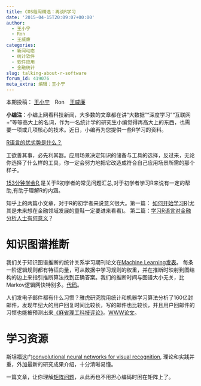 ```yaml
---
title: COS每周精选：再谈R学习
date: '2015-04-15T20:09:07+00:00'
author:
  - 王小宁
  - Ron
  - 王威廉
categories:
  - 新闻动态
  - 统计软件
  - 软件应用
  - 金融统计
slug: talking-about-r-software
forum_id: 419076
meta_extra: 编辑：王小宁
---
```


本期投稿： [王小宁](http://weibo.com/wangxiaoningtongxue/profile?rightmod=1&wvr=6&mod=personinfo)　Ron　[王威廉](http://weibo.com/u/1657470871?from=feed&loc=avatar)

**小编注**：小编上网看科技新闻，大多数的文章都在讲“大数据”“深度学习”“互联网+”等等高大上的名词，作为一名统计学的研究生小编觉得再高大上的东西，也需要一项或几项核心的技术。近日，小编再为您提供一些R学习的资料。

[R语言的优劣势是什么？](http://www.thebigdata.cn/QiTa/13973.html)

工欲善其事，必先利其器。应用场景决定知识的储备与工具的选择，反过来，无论你选择了什么样的工具，你一定会努力地把它改造成符合自己应用场景所需的那个样子。

<!--more-->

[153分钟学会R](http://cran.r-project.org/doc/contrib/Liu-FAQ.pdf),是关于R初学者的常见问题汇总,对于初学者学习R来说有一定的帮助,有助于理解R的内涵。

知乎上的两篇小文章，对于R的初学者来说意义很大。第一篇： [如何开始学习R](http://www.zhihu.com/question/21654166)(尤其是未来想在金融领域发展的童鞋一定要进来看看)。 第二篇：[学习R语言对金融分析人士有何意义](http://www.zhihu.com/question/21030722)？

# 知识图谱推断

我们关于知识图谱推断的统计关系学习期刊论文在[Machine Learning发表](http://www.cs.cmu.edu/~yww/papers/ProPPR_MLJ_sub.pdf)。 每条一阶逻辑规则都有特征向量，可从数据中学习规则的权重，并在推断时映射到图结构的边上来指引推断算法找到正确答案。我们的推断时间与图谱大小无关，比Markov逻辑网快特别多。[代码](https://github.com/TeamCohen/ProPPR)。

人们发电子邮件都有什么习惯？雅虎研究院用统计和机器学习算法分析了160亿封邮件，发现年纪大的用户回复时间比较长，写的邮件也比较长，并且用户回邮件的习惯也能被预测出来[《麻省理工科技评论》](http://www.technologyreview.com/view/536586/machine-learning-algorithm-mines-16-billion-e-mails/)。[WWW论文](http://arxiv.org/pdf/1504.00704v1.pdf)。

# 学习资源

斯坦福这门[convolutional neural networks for visual recognition](http://cs231n.stanford.edu/syllabus.html), 理论和实践并重，外加最新的研究成果介绍，十分清晰易懂。

一篇文章，让你理解[矩阵问题](http://www.52cs.org/?p=175)，从此再也不用担心编码时困在矩阵上了。
